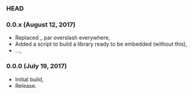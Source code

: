 ### HEAD

### 0.0.x (August 12, 2017)

  * Replaced _ par overslash everywhere,
  * Added a script to build a library ready to be embedded (without this),
  * ...,


### 0.0.0 (July 19, 2017)

  * Initial build,
  * Release.
